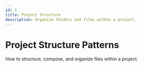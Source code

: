 ```yaml
---
id: 1
title: Project Structure
description: Organize folders and files within a project.
---
```


# Project Structure Patterns

How to structure, compose, and organize files within a project.
